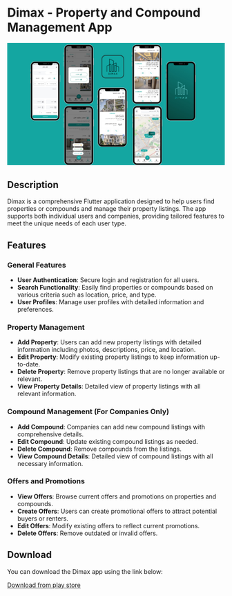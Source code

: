 # Dimax - Property and Compound Management App

![Dimax](./dimax_app.png)

## Description

Dimax is a comprehensive Flutter application designed to help users find properties or compounds and manage their property listings. The app supports both individual users and companies, providing tailored features to meet the unique needs of each user type.

## Features

### General Features
- **User Authentication**: Secure login and registration for all users.
- **Search Functionality**: Easily find properties or compounds based on various criteria such as location, price, and type.
- **User Profiles**: Manage user profiles with detailed information and preferences.

### Property Management
- **Add Property**: Users can add new property listings with detailed information including photos, descriptions, price, and location.
- **Edit Property**: Modify existing property listings to keep information up-to-date.
- **Delete Property**: Remove property listings that are no longer available or relevant.
- **View Property Details**: Detailed view of property listings with all relevant information.

### Compound Management (For Companies Only)
- **Add Compound**: Companies can add new compound listings with comprehensive details.
- **Edit Compound**: Update existing compound listings as needed.
- **Delete Compound**: Remove compounds from the listings.
- **View Compound Details**: Detailed view of compound listings with all necessary information.

### Offers and Promotions
- **View Offers**: Browse current offers and promotions on properties and compounds.
- **Create Offers**: Users can create promotional offers to attract potential buyers or renters.
- **Edit Offers**: Modify existing offers to reflect current promotions.
- **Delete Offers**: Remove outdated or invalid offers.

## Download

You can download the Dimax app using the link below:

[Download from play store](https://play.google.com/store/apps/details?id=com.dimaxrealestate)
